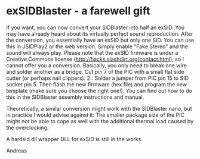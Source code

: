 # exSIDBlaster - a farewell gift

If you want, you can now convert your SIDBlaster into half an exSID. You may have already heard about its virtually perfect sound reproduction. After the conversion, you essentially have an exSID but only one SID. You can use this in JSIDPlay2 or the web version. Simply enable "Fake Stereo" and the sound will always play. Please note that the exSID firmware is under a Creative Commons license (http://hacks.slashdirt.org/contact.html), so I cannot offer you a conversion. Basically, you only need to break one wire and solder another as a bridge. Cut pin 7 of the PIC with a small flat side cutter (or perhaps nail clippers). 2.: Solder a jumper from PIC pin 15 to SID socket pin 5. Then flash the new firmware (hex file) and program the new template (make sure you choose the right one!). You can find out how to do this in the SIDBlaster assembly instructions and manual. 

Theoretically, a similar conversion might work with the SIDBlaster nano, but in practice I would advise against it: The smaller package size of the PIC might not be able to cope as well with the additional thermal load caused by the overclocking.

A hardsid.dll wrapper DLL for exSID is still in the works.



Andreas